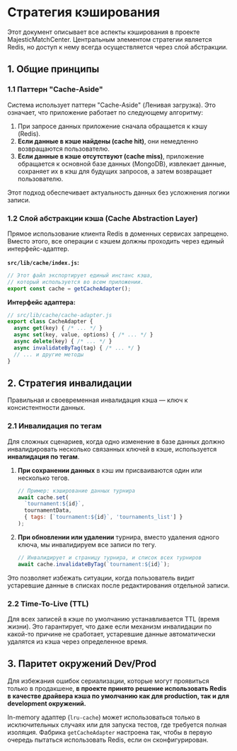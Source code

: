 # Стратегия кэширования

Этот документ описывает все аспекты кэширования в проекте MajesticMatchCenter. Центральным элементом стратегии является Redis, но доступ к нему всегда осуществляется через слой абстракции.

## 1. Общие принципы

### 1.1 Паттерн "Cache-Aside"

Система использует паттерн "Cache-Aside" (Ленивая загрузка). Это означает, что приложение работает по следующему алгоритму:
1.  При запросе данных приложение сначала обращается к кэшу (Redis).
2.  **Если данные в кэше найдены (cache hit)**, они немедленно возвращаются пользователю.
3.  **Если данные в кэше отсутствуют (cache miss)**, приложение обращается к основной базе данных (MongoDB), извлекает данные, сохраняет их в кэш для будущих запросов, а затем возвращает пользователю.

Этот подход обеспечивает актуальность данных без усложнения логики записи.

### 1.2 Слой абстракции кэша (Cache Abstraction Layer)

Прямое использование клиента Redis в доменных сервисах запрещено. Вместо этого, все операции с кэшем должны проходить через единый интерфейс-адаптер.

**`src/lib/cache/index.js`:**
```javascript
// Этот файл экспортирует единый инстанс кэша,
// который используется во всем приложении.
export const cache = getCacheAdapter();
```

**Интерфейс адаптера:**
```javascript
// src/lib/cache/cache-adapter.js
export class CacheAdapter {
  async get(key) { /* ... */ }
  async set(key, value, options) { /* ... */ }
  async delete(key) { /* ... */ }
  async invalidateByTag(tag) { /* ... */ }
  // ... и другие методы
}
```

## 2. Стратегия инвалидации

Правильная и своевременная инвалидация кэша — ключ к консистентности данных.

### 2.1 Инвалидация по тегам

Для сложных сценариев, когда одно изменение в базе данных должно инвалидировать несколько связанных ключей в кэше, используется **инвалидация по тегам**.

1.  **При сохранении данных** в кэш им присваиваются один или несколько тегов.
    ```javascript
    // Пример: кэширование данных турнира
    await cache.set(
      `tournament:${id}`, 
      tournamentData,
      { tags: [`tournament:${id}`, 'tournaments_list'] }
    );
    ```
2.  **При обновлении или удалении** турнира, вместо удаления одного ключа, мы инвалидируем все записи по тегу.
    ```javascript
    // Инвалидирует и страницу турнира, и список всех турниров
    await cache.invalidateByTag(`tournament:${id}`);
    ```
Это позволяет избежать ситуации, когда пользователь видит устаревшие данные в списках после редактирования отдельной записи.

### 2.2 Time-To-Live (TTL)

Для всех записей в кэше по умолчанию устанавливается TTL (время жизни). Это гарантирует, что даже если механизм инвалидации по какой-то причине не сработает, устаревшие данные автоматически удалятся из кэша через определенное время.

## 3. Паритет окружений Dev/Prod

Для избежания ошибок сериализации, которые могут проявиться только в продакшене, **в проекте принято решение использовать Redis в качестве драйвера кэша по умолчанию как для production, так и для development окружений.**

In-memory адаптер (`lru-cache`) может использоваться только в исключительных случаях или для запуска тестов, где требуется полная изоляция. Фабрика `getCacheAdapter` настроена так, чтобы в первую очередь пытаться использовать Redis, если он сконфигурирован. 